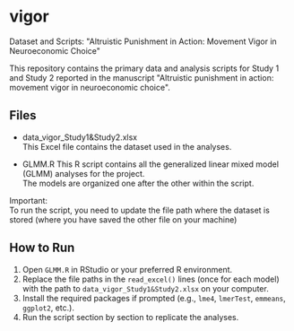 # vigor
Dataset and Scripts: "Altruistic Punishment in Action: Movement Vigor in Neuroeconomic Choice"

This repository contains the primary data and analysis scripts for Study 1 and Study 2 reported in the manuscript "Altruistic punishment in action: movement vigor in neuroeconomic choice". 

## Files

- data_vigor_Study1&Study2.xlsx  
  This Excel file contains the dataset used in the analyses. 

- GLMM.R
  This R script contains all the generalized linear mixed model (GLMM) analyses for the project.  
  The models are organized one after the other within the script.  

Important:  
To run the script, you need to update the file path where the dataset is stored (where you have saved the other file on your machine)


## How to Run

1. Open `GLMM.R` in RStudio or your preferred R environment.
2. Replace the file paths in the `read_excel()` lines (once for each model) with the path to `data_vigor_Study1&Study2.xlsx` on your computer.
3. Install the required packages if prompted (e.g., `lme4`, `lmerTest`, `emmeans`, `ggplot2`, etc.).
4. Run the script section by section to replicate the analyses.

